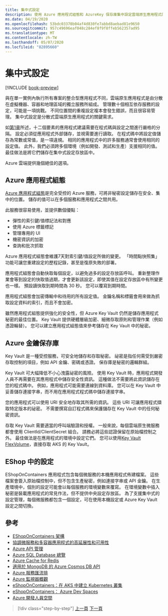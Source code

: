 ```yaml
---
title: 集中式設定
description: 使用 Azure 應用程式組態和 AzureKey 保存庫集中設定雲端原生應用程式的設定。
ms.date: 04/19/2020
ms.openlocfilehash: 53bdc03370b04af4d830fe7abbd8aebad81e9650
ms.sourcegitcommit: 957c49696eaf048c284ef8f9f8ffeb562357ad95
ms.translationtype: MT
ms.contentlocale: zh-TW
ms.lasthandoff: 05/07/2020
ms.locfileid: "82895660"
---
```

# <a name="centralized-configuration"></a>集中式設定

[!INCLUDE [book-preview](../../../includes/book-preview.md)]

與在單一實例內執行所有專案的整合型應用程式不同，雲端原生應用程式是由分散在虛擬機器、容器和地理區域的獨立服務所組成。 管理數十個相互依存服務的設定，可能是一項挑戰。 不同位置間的重複設定複本會發生錯誤，而且很容易管理。 集中式設定是分散式雲端原生應用程式的關鍵需求。

如[第1章](introduction.md)所述，十二個要素的應用程式建議需要在程式碼與設定之間進行嚴格的分隔。 設定必須從應用程式外部儲存，並視需要進行讀取。 在程式碼中將設定值儲存為常數或常值，是一項違規。 相同的應用程式中的許多服務通常會使用相同的設定值。 此外，我們必須跨多個環境（例如開發、測試和生產）支援相同的值。 最佳做法是將它們儲存在集中式設定存放區中。

Azure 雲端提供幾個絕佳的選項。

## <a name="azure-app-configuration"></a>Azure 應用程式組態

[Azure 應用程式組態](https://docs.microsoft.com/azure/azure-app-configuration/overview)是完全受控的 Azure 服務，可將非秘密設定儲存在安全、集中的位置。 儲存的值可以在多個服務和應用程式之間共用。

此服務很容易使用，並提供數個優點：

- 彈性的索引鍵/值標記法和對應
- 使用 Azure 標籤標記
- 管理專用的 UI
- 機密資訊的加密
- 查詢和批次抓取

Azure 應用程式組態會維護7天對索引鍵/值設定所做的變更。 「時間點快照集」功能可讓您重建設定的歷程記錄，甚至是復原失敗的部署。

應用程式組態會自動快取每個設定，以避免過多的設定存放區呼叫。 重新整理作業會等到設定的快取值過期，才會更新該設定，即使其值在設定存放區中有所變更也一樣。 預設讀快取到期時間為 30 秒。 您可以覆寫到期時間。

應用程式組態會加密傳輸中和待用的所有設定值。 金鑰名稱和標籤會用來做為抓取設定資料的索引，而且不會加密。

雖然應用程式組態提供強化的安全性，但 Azure Key Vault 仍然是儲存應用程式秘密的最佳位置。 Key Vault 提供硬體層級加密、細微存取原則和管理作業（例如憑證輪替）。 您可以建立應用程式組態值來參考儲存在 Key Vault 中的秘密。

## <a name="azure-key-vault"></a>Azure 金鑰保存庫

Key Vault 是一種受控服務，可安全地儲存和存取秘密。 祕密是指任何需受到嚴密存取控制的項目，例如 API 金鑰、密碼或憑證。 保存庫是秘密的邏輯群組。

Key Vault 可大幅降低不小心洩露祕密的風險。 使用 Key Vault 時，應用程式開發人員不再需要在其應用程式中儲存安全性資訊。 這種做法不需要將此資訊儲存在您的程式碼中。 例如，應用程式可能需要連線到資料庫。 您可以在 Key Vault 中妥善儲存連接字串，而不用在應用程式程式碼中儲存連接字串。

您的應用程式可以使用 URI 安全地存取其所需的資訊。 這些 URI 可讓應用程式擷取特定版本的祕密。 不需要撰寫自訂程式碼來保護儲存在 Key Vault 中的任何秘密資訊。

存取 Key Vault 需要適當的呼叫端驗證和授權。 一般來說，每個雲端原生微服務都會使用 ClientId/ClientSecret 組合。 請務必將這些認證保留在原始檔控制之外。 最佳做法是在應用程式的環境中設定它們。 您可以使用[Key Vault FlexVolume](https://github.com/Azure/kubernetes-keyvault-flexvol)，直接存取 AKS 的 Key Vault。

## <a name="configuration-in-eshop"></a>EShop 中的設定

EShopOnContainers 應用程式包含每個微服務的本機應用程式佈建檔案。 這些檔案會簽入原始檔控制中，但不包含生產秘密，例如連接字串或 API 金鑰。 在生產環境中，個別的設定可能會以每個服務的環境變數來覆寫。 在環境變數中插入秘密是裝載應用程式的常見作法，但不提供中央設定存放區。 為了支援集中式的設定管理，每個微服務都包含一個設定，可在使用本機設定或 Azure Key Vault 設定之間切換。

## <a name="references"></a>參考

- [EShopOnContainers 架構](https://github.com/dotnet-architecture/eShopOnContainers/wiki/Architecture)
- [協調微服務和多容器應用程式的高延展性和可用性](https://docs.microsoft.com/dotnet/architecture/microservices/architect-microservice-container-applications/scalable-available-multi-container-microservice-applications)
- [Azure API 管理](https://docs.microsoft.com/azure/api-management/api-management-key-concepts)
- [Azure SQL Database 總覽](https://docs.microsoft.com/azure/sql-database/sql-database-technical-overview)
- [Azure Cache for Redis](https://azure.microsoft.com/services/cache/)
- [適用於 MongoDB 的 Azure Cosmos DB API](https://docs.microsoft.com/azure/cosmos-db/mongodb-introduction)
- [Azure 服務匯流排](https://docs.microsoft.com/azure/service-bus-messaging/service-bus-messaging-overview)
- [Azure 監視器概觀](https://docs.microsoft.com/azure/azure-monitor/overview)
- [eShopOnContainers：在 AKS 中建立 Kubernetes 叢集](https://github.com/dotnet-architecture/eShopOnContainers/wiki/Deploy-to-Azure-Kubernetes-Service-(AKS)#create-kubernetes-cluster-in-aks)
- [eShopOnContainers： Azure Dev Spaces](https://github.com/dotnet-architecture/eShopOnContainers/wiki/Azure-Dev-Spaces)
- [Azure 開發人員空間](https://docs.microsoft.com/azure/dev-spaces/about)

>[!div class="step-by-step"]
>[上一頁](deploy-eshoponcontainers-azure.md)
>[下一頁](scale-applications.md)
